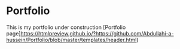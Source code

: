 # Portfolio
This is my portfolio under construction
[Portfolio page]https://htmlpreview.github.io/?https://github.com/Abdullahi-a-hussein/Portfolio/blob/master/templates/header.html)

